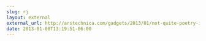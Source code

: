 ```yaml
---
slug: rj
layout: external
external_url: http://arstechnica.com/gadgets/2013/01/not-quite-poetry-in-motion-ars-reviews-the-haiku-alpha-4-os/
date: 2013-01-08T13:19:51-06:00
---
```


